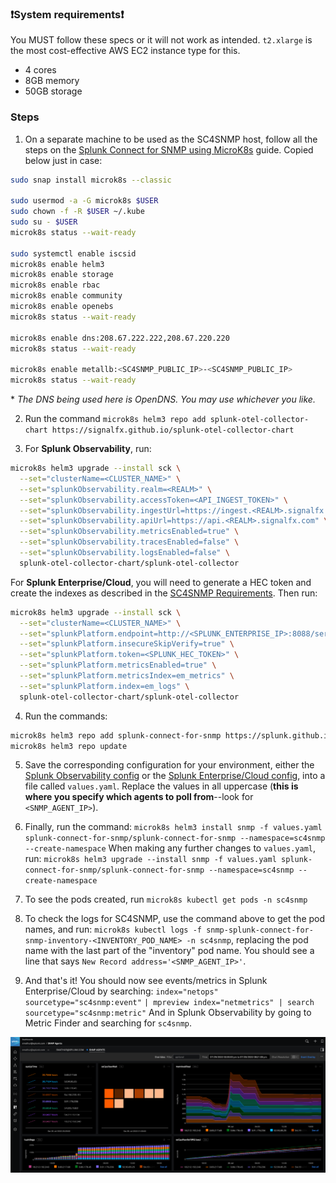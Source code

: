 ### ❗System requirements❗ 
You MUST follow these specs or it will not work as intended. `t2.xlarge` is the most cost-effective AWS EC2 instance type for this.

- 4 cores
- 8GB memory
- 50GB storage

### Steps
1. On a separate machine to be used as the SC4SNMP host, follow all the steps on the [Splunk Connect for SNMP using MicroK8s](https://splunk.github.io/splunk-connect-for-snmp/main/gettingstarted/mk8s/k8s-microk8s) guide. Copied below just in case:
```bash
sudo snap install microk8s --classic

sudo usermod -a -G microk8s $USER
sudo chown -f -R $USER ~/.kube
sudo su - $USER
microk8s status --wait-ready

sudo systemctl enable iscsid
microk8s enable helm3
microk8s enable storage
microk8s enable rbac
microk8s enable community
microk8s enable openebs
microk8s status --wait-ready

microk8s enable dns:208.67.222.222,208.67.220.220
microk8s status --wait-ready

microk8s enable metallb:<SC4SNMP_PUBLIC_IP>-<SC4SNMP_PUBLIC_IP>
microk8s status --wait-ready
```
\* *The DNS being used here is OpenDNS. You may use whichever you like.*

2. Run the command
`microk8s helm3 repo add splunk-otel-collector-chart https://signalfx.github.io/splunk-otel-collector-chart`

3. For **Splunk Observability**, run:
```bash
microk8s helm3 upgrade --install sck \
  --set="clusterName=<CLUSTER_NAME>" \
  --set="splunkObservability.realm=<REALM>" \
  --set="splunkObservability.accessToken=<API_INGEST_TOKEN>" \
  --set="splunkObservability.ingestUrl=https://ingest.<REALM>.signalfx.com" \
  --set="splunkObservability.apiUrl=https://api.<REALM>.signalfx.com" \
  --set="splunkObservability.metricsEnabled=true" \
  --set="splunkObservability.tracesEnabled=false" \
  --set="splunkObservability.logsEnabled=false" \
  splunk-otel-collector-chart/splunk-otel-collector
```
For **Splunk Enterprise/Cloud**, you will need to generate a HEC token and create the indexes as described in the [SC4SNMP Requirements](https://splunk.github.io/splunk-connect-for-snmp/main/gettingstarted/splunk-requirements). Then run:
```bash
microk8s helm3 upgrade --install sck \
  --set="clusterName=<CLUSTER_NAME>" \
  --set="splunkPlatform.endpoint=http://<SPLUNK_ENTERPRISE_IP>:8088/services/collector" \
  --set="splunkPlatform.insecureSkipVerify=true" \
  --set="splunkPlatform.token=<SPLUNK_HEC_TOKEN>" \
  --set="splunkPlatform.metricsEnabled=true" \
  --set="splunkPlatform.metricsIndex=em_metrics" \
  --set="splunkPlatform.index=em_logs" \
  splunk-otel-collector-chart/splunk-otel-collector
```

4. Run the commands:
```bash
microk8s helm3 repo add splunk-connect-for-snmp https://splunk.github.io/splunk-connect-for-snmp
microk8s helm3 repo update
```

5. Save the corresponding configuration for your environment, either the [Splunk Observability config](https://gist.githubusercontent.com/smathur-splunk/4660aab9c9aed7bac8bc95c20ec6afb4/raw/257b48c476cecb33685ba2641e9b510bf5bf7077/splunk_o11y_values.yaml) or the [Splunk Enterprise/Cloud config](https://gist.githubusercontent.com/smathur-splunk/4660aab9c9aed7bac8bc95c20ec6afb4/raw/257b48c476cecb33685ba2641e9b510bf5bf7077/splunk_enterprise_values.yaml), into a file called `values.yaml`. Replace the values in all uppercase (**this is where you specify which agents to poll from**--look for `<SNMP_AGENT_IP>`).

6. Finally, run the command:
`microk8s helm3 install snmp -f values.yaml splunk-connect-for-snmp/splunk-connect-for-snmp --namespace=sc4snmp --create-namespace`
When making any further changes to `values.yaml`, run:
`microk8s helm3 upgrade --install snmp -f values.yaml splunk-connect-for-snmp/splunk-connect-for-snmp --namespace=sc4snmp --create-namespace`

7. To see the pods created, run `microk8s kubectl get pods -n sc4snmp`

8. To check the logs for SC4SNMP, use the command above to get the pod names, and run:
`microk8s kubectl logs -f snmp-splunk-connect-for-snmp-inventory-<INVENTORY_POD_NAME> -n sc4snmp`, replacing the pod name with the last part of the "inventory" pod name.
You should see a line that says `New Record address='<SNMP_AGENT_IP>'`.

9. And that's it! You should now see events/metrics in Splunk Enterprise/Cloud by searching:
`index="netops" sourcetype="sc4snmp:event"`
`| mpreview index="netmetrics" | search sourcetype="sc4snmp:metric"`
And in Splunk Observability by going to Metric Finder and searching for `sc4snmp`.

![Custom SNMP Dashboard in Splunk Observability](images/snmp_dash.png)
